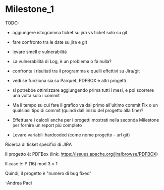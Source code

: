 # Milestone_1

TODO: 

- aggiungere istogramma ticket su jira vs ticket solo su git

- fare confronto tra le date su jira e git

- levare smell e vulnerabilità

- La vulnerabilità di Log, è un problema o fa nulla?

- confronta i risultati tra il programma e quelli effettivi su Jira/git

- vedi se funziona sia su Parquet, PDFBOX e altri progetti

- si potrebbe ottimizzare aggiungendo prima tutti i mesi, e poi scorrere una volta solo i commit

- Ma il tempo su cui fare il grafico va dal primo all'ultimo commit Fix o un qualsiasi tipo di commit (quindi dall'inizio del progetto alla fine)?

- Effettuare i calcoli anche per i progetti mostrati nella seconda Milestone per fornire un report più completo

- Levare variabili hardcoded (come nome progetto - url git)




Ricerca di ticket specifici di JIRA

Il progetto è: PDFBox (link: https://issues.apache.org/jira/browse/PDFBOX)

Il case è: P (16) mod 3 = 1

Quindi, il progetto è "numero di bug fixed"


-Andrea Paci
